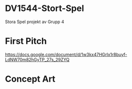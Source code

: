 # DV1544-Stort-Spel

Stora Spel projekt
av Grupp 4

# First Pitch

https://docs.google.com/document/d/1w3kx47HGrlx1r8buyf-LdNW70m82hGyTP_27s_29ZYQ

# Concept Art
